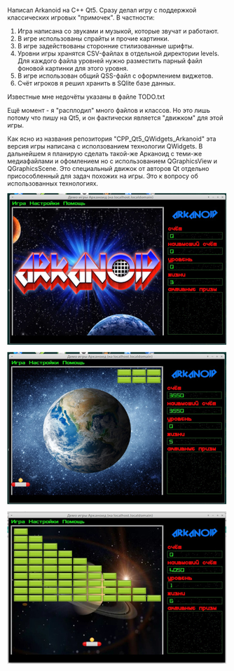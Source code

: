 Написал Arkanoid на C++ Qt5. 
Сразу делал игру с поддержкой классических игровых "примочек". 
В частности:
 1. Игра написана со звуками и музыкой, которые звучат и работают.
 2. В игре использованы спрайты и прочие картинки.
 3. В игре задействованы сторонние стилизованные шрифты.
 4. Уровни  игры хранятся  CSV-файлах  в отдельной директории levels. Для каждого файла уровней нужно разместить парный файл фоновой картинки для этого уровня.
 5. В игре использован общий QSS-файл с оформлением виджетов.
 6. Счёт игроков я решил хранить в SQlite базе данных.
 
 Известные мне недочёты указаны в файле TODO.txt
 
 
 Ещё момент - я "расплодил" много файлов и классов. Но это лишь потому что пишу на Qt5, и он фактически является "движком" для этой игры.
 
 Как ясно из названия репозитория "CPP_Qt5_QWidgets_Arkanoid" эта версия игры написана с исползованием технологии QWidgets. 
В дальнейшем я планирую сделать такой-же Арканоид с теми-же медиафайлами и офомлением но с использованием QGraphicsView и QGraphicsScene. Это специальный движок от авторов Qt отдельно присособленный для задач похожих на игры. Это к вопросу об использованных технологиях.

![alt text](https://github.com/adm-academic/CPP_Qt5_QWidgets_Arkanoid/blob/main/screenshots/1.jpg?raw=true)

![alt text](https://github.com/adm-academic/CPP_Qt5_QWidgets_Arkanoid/blob/main/screenshots/2.jpg?raw=true)

![alt text](https://github.com/adm-academic/CPP_Qt5_QWidgets_Arkanoid/blob/main/screenshots/3.jpg?raw=true)





